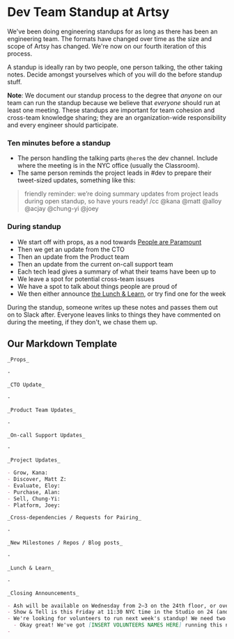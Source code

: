 # Dev Team Standup at Artsy

We've been doing engineering standups for as long as there has been an engineering team. The formats have changed over
time as the size and scope of Artsy has changed. We're now on our fourth iteration of this process.

A standup is ideally ran by two people, one person talking, the other taking notes. Decide amongst yourselves which of you will do the before standup stuff.

**Note**: We document our standup process to the degree that _anyone_ on our team can run the standup because we believe that _everyone_ should run at least one meeting. These standups are important for team cohesion and cross-team knowledge sharing; they are an organization-wide responsibility and every engineer should participate.

### Ten minutes before a standup

* The person handling the talking parts `@here`s the dev channel. Include where the meeting is in the NYC office (usually the Classroom).
* The same person reminds the project leads in #dev to prepare their tweet-sized updates, something like this:

> friendly reminder: we’re doing summary updates from project leads during open standup, so have yours ready! /cc @kana @matt @alloy @acjay @chung-yi @joey

### During standup

* We start off with props, as a nod towards [People are Paramount][pplp]
* Then we get an update from the CTO
* Then an update from the Product team
* Then an update from the current on-call support team
* Each tech lead gives a summary of what their teams have been up to
* We leave a spot for potential cross-team issues
* We have a spot to talk about things people are proud of
* We then either announce [the Lunch & Learn][ll], or try find one for the week

During the standup, someone writes up these notes and passes them out on to Slack after. Everyone leaves links to things they have commented on during the meeting, if they don't, we chase them up.

## Our Markdown Template

```md
_Props_

-

_CTO Update_

-

_Product Team Updates_

-

_On-call Support Updates_

-

_Project Updates_

- Grow, Kana:
- Discover, Matt Z:
- Evaluate, Eloy:
- Purchase, Alan:
- Sell, Chung-Yi:
- Platform, Joey:

_Cross-dependencies / Requests for Pairing_

-

_New Milestones / Repos / Blog posts_

-

_Lunch & Learn_

-

_Closing Announcements_

- Ash will be available on Wednesday from 2–3 on the 24th floor, or over Slack, to assist with writing projects. If you're writing a blog post, proposing a conference talk, or writing documentation, this is where you can come for help.
- Show & Tell is this Friday at 11:30 NYC time in the Studio on 24 (and over Zoom). See the docs for more info: https://github.com/artsy/meta/blob/master/meta/show_and_tell.md
- We're looking for volunteers to run next week's standup! We need two volunteers: one person to take notes and one person to do the talking. 
  - Okay great! We've got [INSERT VOLUNTEERS NAMES HERE] running this next week.
- 
```

[pplp]: https://github.com/artsy/meta/blob/master/meta/what_is_artsy.md#people-are-paramount
[ll]: https://github.com/artsy/meta/blob/master/meta/lunch_and_learn.md
